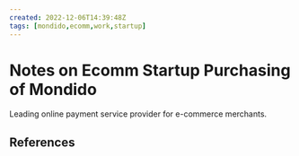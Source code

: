 ```yaml
---
created: 2022-12-06T14:39:48Z
tags: [mondido,ecomm,work,startup]
---
```

# Notes on Ecomm Startup Purchasing of Mondido

Leading online payment service provider for e-commerce merchants.

## References
